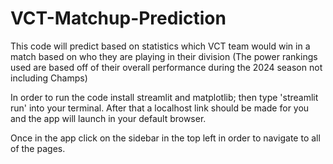 # VCT-Matchup-Prediction
This code will predict based on statistics which VCT team would win in a match based on who they are playing in their division
(The power rankings used are based off of their overall performance during the 2024 season not including Champs)

In order to run the code install streamlit and matplotlib; then type 'streamlit run' into your terminal. After that a localhost link should be made for you and the app will launch in your default browser. 

Once in the app click on the sidebar in the top left in order to navigate to all of the pages.